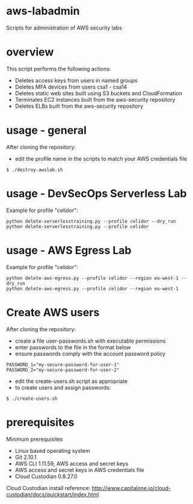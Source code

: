 # aws-labadmin
Scripts for administration of AWS security labs

# overview
This script performs the following actions:
* Deletes access keys from users in named groups
* Deletes MFA devices from users csa1 - csa14
* Deletes static web sites built using S3 buckets and CloudFormation
* Terminates EC2 instances built from the aws-security repository
* Deletes ELBs built from the aws-security repository

# usage - general
After cloning the repository:
* edit the profile name in the scripts to match your AWS credentials file
```
$ ./destroy-awslab.sh
```
# usage - DevSecOps Serverless Lab
Example for profile "celidor":
```
python delete-serverlesstraining.py --profile celidor --dry_run 
python delete-serverlesstraining.py --profile celidor
```

# usage - AWS Egress Lab
Example for profile "celidor":
```
python delete-aws-egress.py --profile celidor --region eu-west-1 --dry_run
python delete-aws-egress.py --profile celidor --region eu-west-1
```

# Create AWS users
After cloning the repository:
* create a file user-passwords.sh with executable permissions
* enter passwords to the file in the format below
* ensure passwords comply with the account password policy
```
PASSWORD_1="my-secure-password-for-user-1"
PASSWORD_2="my-secure-password-for-user-2"
```
* edit the create-users.sh script as appropriate
* to create users and assign passwords:
```
$ ./create-users.sh
```

# prerequisites
Minimum prerequisites
* Linux based operating system
* Git 2.10.1
* AWS CLI 1.11.59, AWS access and secret keys
* AWS access and secret keys in AWS credentials file
* Cloud Custodian 0.8.27.0

Cloud Custodian install reference:
http://www.capitalone.io/cloud-custodian/docs/quickstart/index.html
